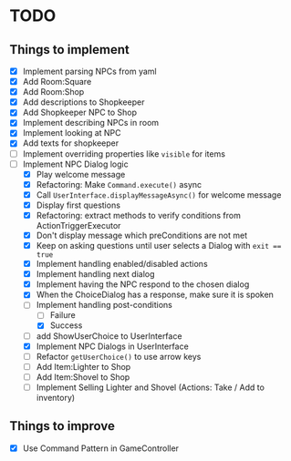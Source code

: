 # TODO

## Things to implement

- [x] Implement parsing NPCs from yaml
- [x] Add Room:Square
- [x] Add Room:Shop 
- [x] Add descriptions to Shopkeeper 
- [x] Add Shopkeeper NPC to Shop
- [x] Implement describing NPCs in room
- [x] Implement looking at NPC
- [x] Add texts for shopkeeper
- [ ] Implement overriding properties like `visible` for items
- [ ] Implement NPC Dialog logic
  - [x] Play welcome message
  - [x] Refactoring: Make `Command.execute()` async
  - [x] Call `UserInterface.displayMessageAsync()` for welcome message
  - [x] Display first questions
  - [x] Refactoring: extract methods to verify conditions from ActionTriggerExecutor
  - [x] Don't display message which preConditions are not met
  - [x] Keep on asking questions until user selects a Dialog with `exit == true`
  - [x] Implement handling enabled/disabled actions
  - [x] Implement handling next dialog
  - [x] Implement having the NPC respond to the chosen dialog
  - [x] When the ChoiceDialog has a response, make sure it is spoken
  - [ ] Implement handling post-conditions
    - [ ] Failure
    - [x] Success
  - [ ] add ShowUserChoice to UserInterface
  - [x] Implement NPC Dialogs in UserInterface
  - [ ] Refactor `getUserChoice()` to use arrow keys
  - [ ] Add Item:Lighter to Shop
  - [ ] Add Item:Shovel to Shop
  - [ ] Implement Selling Lighter and Shovel (Actions: Take / Add to inventory)

## Things to improve

- [x] Use Command Pattern in GameController
